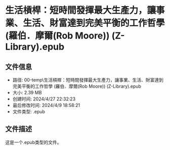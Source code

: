 ﻿# 生活槓桿：短時間發揮最大生產力，讓事業、生活、財富達到完美平衡的工作哲學 (羅伯．摩爾(Rob Moore)) (Z-Library).epub

## 文件信息
- 路径: 00-temp\生活槓桿：短時間發揮最大生產力，讓事業、生活、財富達到完美平衡的工作哲學 (羅伯．摩爾(Rob Moore)) (Z-Library).epub
- 大小: 2.39 MB
- 创建时间: 2024/4/27 22:32:23
- 最后修改时间: 2024/4/9 18:58:21
- 文件类型: .epub

## 文件描述
这是一个.epub类型的文件。

